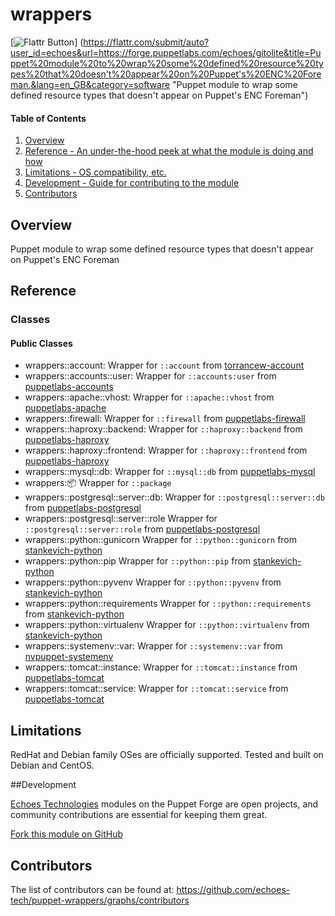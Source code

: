 # wrappers

[![Flattr Button](https://api.flattr.com/button/flattr-badge-large.png "Flattr This!")]
(https://flattr.com/submit/auto?user_id=echoes&url=https://forge.puppetlabs.com/echoes/gitolite&title=Puppet%20module%20to%20wrap%20some%20defined%20resource%20types%20that%20doesn't%20appear%20on%20Puppet's%20ENC%20Foreman.&lang=en_GB&category=software "Puppet module to wrap some defined resource types that doesn't appear on Puppet's ENC Foreman")

#### Table of Contents

1. [Overview](#overview)
2. [Reference - An under-the-hood peek at what the module is doing and how](#reference)
3. [Limitations - OS compatibility, etc.](#limitations)
4. [Development - Guide for contributing to the module](#development)
5. [Contributors](#contributors)

## Overview

Puppet module to wrap some defined resource types that doesn't appear on Puppet's ENC Foreman

## Reference

### Classes

#### Public Classes

* wrappers::account:                 Wrapper for ```::account``` from [torrancew-account](https://forge.puppetlabs.com/torrancew/account)
* wrappers::accounts::user:          Wrapper for ```::accounts:user``` from [puppetlabs-accounts](https://forge.puppetlabs.com/puppetlabs/accounts)
* wrappers::apache::vhost:           Wrapper for ```::apache::vhost``` from [puppetlabs-apache](https://forge.puppetlabs.com/puppetlabs/apache)
* wrappers::firewall:                Wrapper for ```::firewall``` from [puppetlabs-firewall](https://forge.puppetlabs.com/puppetlabs/firewall)
* wrappers::haproxy::backend:        Wrapper for ```::haproxy::backend``` from [puppetlabs-haproxy](https://forge.puppetlabs.com/puppetlabs/haproxy)
* wrappers::haproxy::frontend:       Wrapper for ```::haproxy::frontend``` from [puppetlabs-haproxy](https://forge.puppetlabs.com/puppetlabs/haproxy)
* wrappers::mysql::db:               Wrapper for ```::mysql::db``` from [puppetlabs-mysql](https://forge.puppetlabs.com/puppetlabs/mysql)
* wrappers::package:                 Wrapper for ```::package```
* wrappers::postgresql::server::db:  Wrapper for ```::postgresql::server::db``` from [puppetlabs-postgresql](https://forge.puppetlabs.com/puppetlabs/postgresql)
* wrappers::postgresql::server::role Wrapper for ```::postgresql::server::role``` from [puppetlabs-postgresql](https://forge.puppetlabs.com/puppetlabs/postgresql)
* wrappers::python::gunicorn         Wrapper for ```::python::gunicorn``` from [stankevich-python](https://forge.puppetlabs.com/stankevich/python)
* wrappers::python::pip              Wrapper for ```::python::pip``` from [stankevich-python](https://forge.puppetlabs.com/stankevich/python)
* wrappers::python::pyvenv           Wrapper for ```::python::pyvenv``` from [stankevich-python](https://forge.puppetlabs.com/stankevich/python)
* wrappers::python::requirements     Wrapper for ```::python::requirements``` from [stankevich-python](https://forge.puppetlabs.com/stankevich/python)
* wrappers::python::virtualenv       Wrapper for ```::python::virtualenv``` from [stankevich-python](https://forge.puppetlabs.com/stankevich/python)
* wrappers::systemenv::var:          Wrapper for ```::systemenv::var``` from [nvpuppet-systemenv](https://forge.puppetlabs.com/nvpuppet/systemenv)
* wrappers::tomcat::instance:        Wrapper for ```::tomcat::instance``` from [puppetlabs-tomcat](https://forge.puppetlabs.com/puppetlabs/tomcat)
* wrappers::tomcat::service:         Wrapper for ```::tomcat::service``` from [puppetlabs-tomcat](https://forge.puppetlabs.com/puppetlabs/tomcat)

## Limitations

RedHat and Debian family OSes are officially supported. Tested and built on Debian and CentOS.

##Development

[Echoes Technologies](https://www.echoes-tech.com) modules on the Puppet Forge are open projects, and community contributions are essential for keeping them great.

[Fork this module on GitHub](https://github.com/echoes-tech/puppet-wrappers/fork)

## Contributors

The list of contributors can be found at: https://github.com/echoes-tech/puppet-wrappers/graphs/contributors
